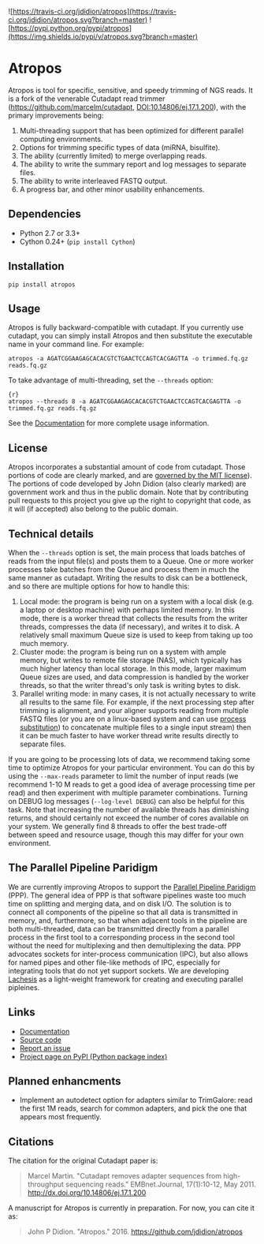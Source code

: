 ![https://travis-ci.org/jdidion/atropos](https://travis-ci.org/jdidion/atropos.svg?branch=master)
![https://pypi.python.org/pypi/atropos](https://img.shields.io/pypi/v/atropos.svg?branch=master)

# Atropos

Atropos is tool for specific, sensitive, and speedy trimming of NGS reads. It is a fork of the venerable Cutadapt read trimmer (https://github.com/marcelm/cutadapt, [DOI:10.14806/ej.17.1.200](http://dx.doi.org/10.14806/ej.17.1.200)), with the primary improvements being:

1. Multi-threading support that has been optimized for different parallel computing environments.
2. Options for trimming specific types of data (miRNA, bisulfite).
3. The ability (currently limited) to merge overlapping reads.
4. The ability to write the summary report and log messages to separate files.
5. The ability to write interleaved FASTQ output.
6. A progress bar, and other minor usability enhancements.

## Dependencies

* Python 2.7 or 3.3+
* Cython 0.24+ (`pip install Cython`)

## Installation

`pip install atropos`

## Usage

Atropos is fully backward-compatible with cutadapt. If you currently use cutadapt, you can simply install Atropos and then substitute the executable name in your command line. For example:

```{r}
atropos -a AGATCGGAAGAGCACACGTCTGAACTCCAGTCACGAGTTA -o trimmed.fq.gz reads.fq.gz
```

To take advantage of multi-threading, set the `--threads` option:

```
{r}
atropos --threads 8 -a AGATCGGAAGAGCACACGTCTGAACTCCAGTCACGAGTTA -o trimmed.fq.gz reads.fq.gz
```

See the [Documentation](https://atropos.readthedocs.org/) for more complete usage information.

## License

Atropos incorporates a substantial amount of code from cutadapt. Those portions of code are clearly marked, and are [governed by the MIT license](https://github.com/marcelm/cutadapt/blob/master/LICENSE)). The portions of code developed by John Didion (also clearly marked) are government work and thus in the public domain. Note that by contributing pull requests to this project you give up the right to copyright that code, as it will (if accepted) also belong to the public domain.

## Technical details

When the `--threads` option is set, the main process that loads batches of reads from the input file(s) and posts them to a Queue. One or more worker processes take batches from the Queue and process them in much the same manner as cutadapt. Writing the results to disk can be a bottleneck, and so there are multiple options for how to handle this:

1. Local mode: the program is being run on a system with a local disk (e.g. a laptop or desktop machine) with perhaps limited memory. In this mode, there is a worker thread that collects the results from the writer threads, compresses the data (if necessary), and writes it to disk. A relatively small maximum Queue size is used to keep from taking up too much memory.
2. Cluster mode: the program is being run on a system with ample memory, but writes to remote file storage (NAS), which typically has much higher latency than local storage. In this mode, larger maximum Queue sizes are used, and data compression is handled by the worker threads, so that the writer thread's only task is writing bytes to disk.
3. Parallel writing mode: in many cases, it is not actually necessary to write all results to the same file. For example, if the next processing step after trimming is alignment, and your aligner supports reading from multiple FASTQ files (or you are on a linux-based system and can use [process substitution](http://www.tldp.org/LDP/abs/html/process-sub.html)) to concatenate multiple files to a single input stream) then it can be much faster to have worker thread write results directly to separate files.

If you are going to be processing lots of data, we recommend taking some time to optimize Atropos for your particular environment. You can do this by using the `--max-reads` parameter to limit the number of input reads (we recommend 1-10 M reads to get a good idea of average processing time per read) and then experiment with multiple parameter combinations. Turning on DEBUG log messages (`--log-level DEBUG`) can also be helpful for this task. Note that increasing the number of available threads has diminishing returns, and should certainly not exceed the number of cores available on your system. We generally find 8 threads to offer the best trade-off between speed and resource usage, though this may differ for your own environment.

## The Parallel Pipeline Paridigm

We are currently improving Atropos to support the [Parallel Pipeline Paridigm]() (PPP). The general idea of PPP is that software pipelines waste too much time on splitting and merging data, and on disk I/O. The solution is to connect all components of the pipeline so that all data is transmitted in memory, and, furthermore, so that when adjacent tools in the pipeline are both multi-threaded, data can be transmitted directly from a parallel process in the first tool to a corresponding process in the second tool without the need for multiplexing and then demultiplexing the data. PPP advocates sockets for inter-process communication (IPC), but also allows for named pipes and other file-like methods of IPC, especially for integrating tools that do not yet support sockets. We are developing [Lachesis]() as a light-weight framework for creating and executing parallel pipleines.

## Links

* [Documentation](https://atropos.readthedocs.org/)
* [Source code](https://github.com/jdidion/atropos/)
* [Report an issue](https://github.com/jdidion/atropos/issues)
* [Project page on PyPI (Python package index)](https://pypi.python.org/pypi/atropos/)

## Planned enhancments

* Implement an autodetect option for adapters similar to TrimGalore: read the first 1M reads, search for common adapters, and pick the one that appears most frequently.

## Citations

The citation for the original Cutadapt paper is:
 
> Marcel Martin. "Cutadapt removes adapter sequences from high-throughput sequencing reads." EMBnet.Journal, 17(1):10-12, May 2011. http://dx.doi.org/10.14806/ej.17.1.200

A manuscript for Atropos is currently in preparation. For now, you can cite it as:

> John P Didion. "Atropos." 2016. https://github.com/jdidion/atropos
